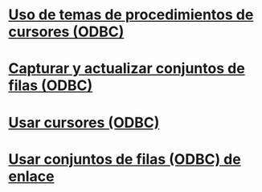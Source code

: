 # [Uso de temas de procedimientos de cursores (ODBC)](using-cursors-how-to-topics-odbc.md)
# [Capturar y actualizar conjuntos de filas (ODBC)](fetch-and-update-rowsets-odbc.md)
# [Usar cursores (ODBC)](use-cursors-odbc.md)
# [Usar conjuntos de filas (ODBC) de enlace](use-rowset-binding-odbc.md)
